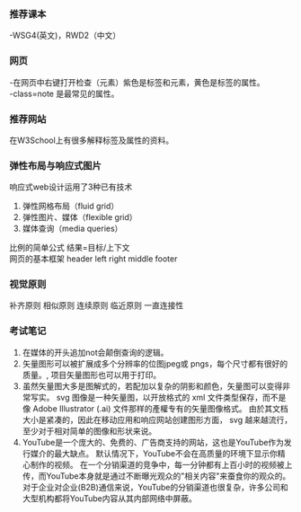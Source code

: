 ### 推荐课本 

-WSG4(英文)，RWD2（中文）
### 网页  
-在网页中右键打开检查（元素）紫色是标签和元素，黄色是标签的属性。  
-class=note 是最常见的属性。
### 推荐网站  
在W3School上有很多解释标签及属性的资料。 
### 弹性布局与响应式图片
响应式web设计运用了3种已有技术   
1. 弹性网格布局（fluid grid）  
2. 弹性图片、媒体（flexible grid）  
3. 媒体查询（media queries）  

比例的简单公式 结果=目标/上下文  
网页的基本框架 header left right middle footer   
### 视觉原则  
补齐原则 相似原则 连续原则 临近原则 一直连接性  

### 考试笔记  
1. 在媒体的开头追加not会颠倒查询的逻辑。 
2. 矢量图形可以被扩展成多个分辨率的位图jpeg或 pngs，每个尺寸都有很好的质量。, 项目矢量图形也可以用于打印。  
3. 虽然矢量图大多是图解式的，若配加以复杂的阴影和颜色，矢量图可以变得非常写实。
svg 图像是一种矢量图，以开放格式的 xml 文件类型保存，而不是像 Adobe Illustrator (.ai) 文件那样的產權专有的矢量图像格式。
由於其文档大小是紧凑的，因此在移动应用和响应网站创建图形方面， svg 越来越流行，至少对于相对简单的图像和形状来说。  
4. YouTube是一个庞大的、免费的、广告商支持的网站，这也是YouTube作为发行媒介的最大缺点。
默认情况下，YouTube不会在高质量的环境下显示你精心制作的视频。
在一个分销渠道的竞争中，每一分钟都有上百小时的视频被上传，而YouTube本身就是通过不断曝光观众的"相关内容"来蚕食你的观众的。
对于企业对企业(B2B)通信来说，YouTube的分销渠道也很复杂，许多公司和大型机构都将YouTube内容从其内部网络中屏蔽。

